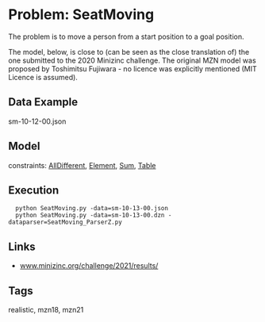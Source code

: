 # Problem: SeatMoving

The problem is to move a person from a start position to a goal position.

The model, below, is close to (can be seen as the close translation of) the one submitted to the 2020 Minizinc challenge.
The original MZN model was proposed by Toshimitsu Fujiwara - no licence was explicitly mentioned (MIT Licence is assumed).

## Data Example
  sm-10-12-00.json

## Model
  constraints: [AllDifferent](https://pycsp.org/documentation/constraints/AllDifferent), [Element](https://pycsp.org/documentation/constraints/Element), [Sum](https://pycsp.org/documentation/constraints/Sum), [Table](https://pycsp.org/documentation/constraints/Table)

## Execution
```
  python SeatMoving.py -data=sm-10-13-00.json
  python SeatMoving.py -data=sm-10-13-00.dzn -dataparser=SeatMoving_ParserZ.py
```

## Links
  - www.minizinc.org/challenge/2021/results/

## Tags
  realistic, mzn18, mzn21
